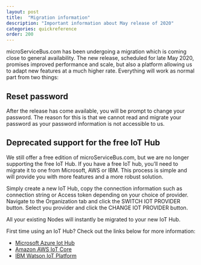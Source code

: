 ```yaml
---
layout: post
title:  "Migration information"
description: "Important information about May release of 2020"
categories: quickreference
order: 200
---
```

microServiceBus.com has been undergoing a migration which is coming close to general availability. The new release, scheduled for late May 2020, promises improved performance and scale, but also a platform allowing us to adapt new features at a much higher rate.
Everything will work as normal part from two things:

##  Reset password
After the release has come available, you will be prompt to change your password. The reason for this is that we cannot read and migrate your password as your password information is not accessible to us.

## Deprecated support for the free IoT Hub
We still offer a free edition of microServiceBus.com, but we are no longer supporting the free IoT Hub. If you have a free IoT hub, you’ll need to migrate it to one from Microsoft, AWS or IBM. This process is simple and will provide you with more features and a more robust solution.

Simply create a new IoT Hub, copy the connection information such as connection string or Access token depending on your choice of provider. Navigate to the Organization tab and click the SWITCH IOT PROVIDER button. Select you provider and click the CHANGE IOT PROVIDER button. 

All your existing Nodes will instantly be migrated to your new IoT Hub.

First time using an IoT Hub? Check out the links below for more information:

* [Microsoft Azure Iot Hub](https://azure.microsoft.com/en-us/services/iot-hub/)
* [Amazon AWS IoT Core](https://aws.amazon.com/iot-core/)
* [IBM Watson IoT Platform](https://www.ibm.com/cloud/watson-iot-platform)
